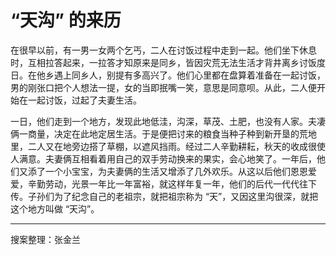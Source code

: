 # “天沟” 的来历

在很早以前，有一男一女两个乞丐，二人在讨饭过程中走到一起。他们坐下休息时，互相拉答起来，一拉答才知原来是同乡，皆因灾荒无法生活才背井离乡讨饭度日。在他乡遇上同乡人，别提有多高兴了。他们心里都在盘算着准备在一起讨饭，男的刚张口把个人想法一提，女的当即抿嘴一笑，意思是同意呗。从此，二人便开始在一起讨饭，过起了夫妻生活。

一日，他们走到一个地方，发现此地低洼，沟深，草茂、土肥，也没有人家。夫凄俩一商量，决定在此地定居生活。于是便把讨来的粮食当种子种到新开垦的荒地里，二人又在地旁边搭了草棚，以遮风挡雨。经过二人辛勤耕耘，秋天的收成很使人满意。夫妻俩互相看着用自己的双手劳动换来的果实，会心地笑了。一年后，他们又添了一个小宝宝，为夫妻俩的生活又增添了几外欢乐。从这以后他们恩恩爱爱，辛勤劳动，光景一年比一年富裕，就这样年复一年，他们的后代一代代往下传。子孙们为了纪念自己的老祖宗，就把祖宗称为 “天”，又因这里沟很深，就把这个地方叫做 “天沟”。

---

搜案整理：张金兰
